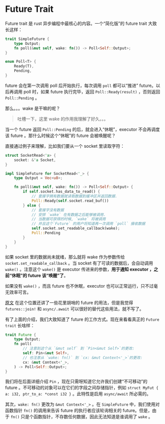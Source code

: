 # Future Trait

Future trait 是 rust 异步编程中最核心的内容。一个“简化版”的 future trait 大致长这样：

```rust
trait SimpleFuture {
    type Output;
    fn poll(&mut self, wake: fn()) -> Poll<Self::Output>;
}

enum Poll<T> {
    Ready(T),
    Pending,
}
```

future 会在第一次调用 poll 后开始执行，每次调用 `poll` 都可以“推进” future。以后再调用 poll 时，如果 future 执行完毕，返回 `Poll::Ready(result)` ，否则返回 `Poll::Pending` 。

那么。。。wake 是干嘛的呢？

> 吐槽一下，这里 wake 的作用我理解了好久。。。

当一个 future 返回 `Poll::Pending` 的后，就会进入“休眠”，executor 不会再调度该 future 。那什么时候这个“休眠”的 future 会被唤醒呢？

直接通过例子来理解，比如我们要从一个 socket 里读取字符：

```rust
struct SocketRead<'a> {
    socket: &'a Socket,
}

impl SimpleFuture for SocketRead<'_> {
    type Output = Vec<u8>;

    fn poll(&mut self, wake: fn()) -> Poll<Self::Output> {
        if self.socket.has_data_to_read() {
            // 套接字拥有数据就读取数据到缓冲区并返回数据.
            Poll::Ready(self.socket.read_buf())
        } else {
            // 套接字没有数据
            // 安排 `wake` 在有数据之后能够被调用.
            // 当数据可获得的时候, `wake` 将被调用
            // 并且这个`Future` 的用户将知道再一次调用 `poll` 接收数据
            self.socket.set_readable_callback(wake);
            Poll::Pending
        }
    }
}
```

如果 socket 里的数据尚未就绪，那么就将 wake 作为参数传给 `socket.set_readable_callback` 。当 socket 有了可读的数据后，会自动调用 `wake()` 。注意这个 `wake()` 是 executor 传进来的参数，**用于通知 executor ，之前“休眠”的 future 该“唤醒”了**。

如果没有 `wake()` ，而且 future 也不休眠，executor 也可以正常运行，只不过毫无效率可言。

[原文](https://rust-lang.github.io/async-book/02_execution/02_future.html) 在这个位置还讲了一些花里胡哨的 future 的用法，但是我觉得 `futures::join!` 和 `async/.await` 可以很好的替代这些用法，就不写了。

有了上面的介绍，我们大致知道了 future 的工作方式。现在来看看真正的 `Future trait` 长啥样：

```rust
trait Future {
    type Output;
    fn poll(
        // 注意到这个从 `&mut self` 到 `Pin<&mut Self>`的更改:
        self: Pin<&mut Self>,
        // 也注意从 `wake: fn()` 到 `cx: &mut Context<'_>`的更改:
        cx: &mut Context<'_>,
    ) -> Poll<Self::Output>;
}
```

我们将在后面详细介绍 `Pin` ，现在只需呀知道它允许我们创建“不可移动”的 future 。不可移动的对象可以在它们的字段之间存储指针，例如 `struct MyFut { a: i32, ptr_to_a: *const i32 }` 。此特性是启用 `async/await` 所必需的。

其次，`wake: fn()` 更改为 `&mut Context<'_>` 。在 `SimpleFuture` 中，我们使用对函数指针 `fn()` 的调用来告诉 future 的执行者应该轮询相关的 future。但是，由于 `fn()` 只是个函数指针，不存数任何数据，因此无法知道是谁调用了 `wake` 。
